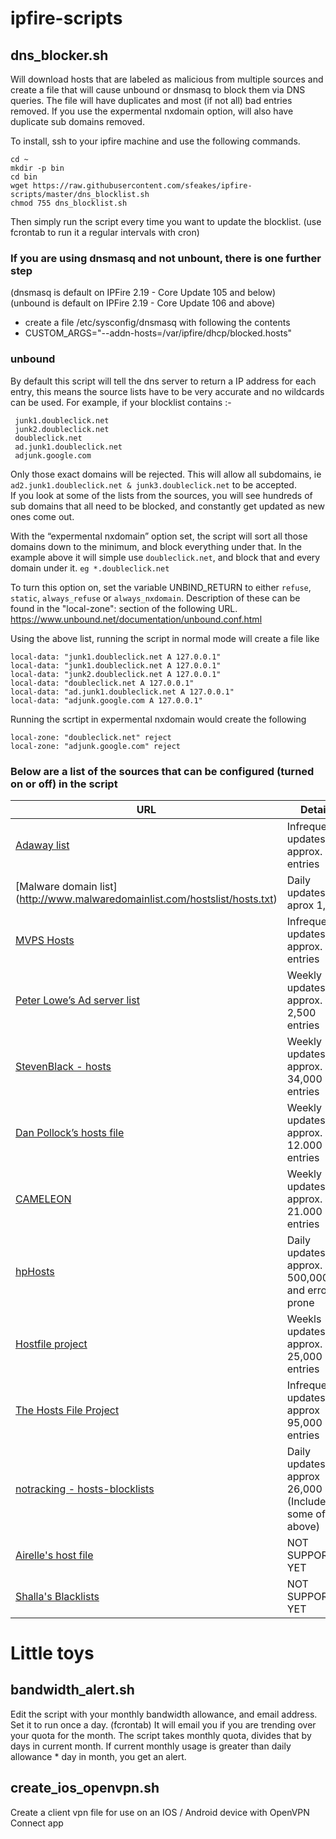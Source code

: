 # ipfire-scripts #

## dns_blocker.sh ##

Will download hosts that are labeled as malicious from multiple sources and create a file that will cause unbound or dnsmasq to block them via DNS queries.
The file will have duplicates and most (if not all) bad entries removed.  If you use the expermental nxdomain option, will also have duplicate sub domains removed.  

To install, ssh to your ipfire machine and use the following commands.
```
cd ~
mkdir -p bin
cd bin
wget https://raw.githubusercontent.com/sfeakes/ipfire-scripts/master/dns_blocklist.sh
chmod 755 dns_blocklist.sh
```
Then simply run the script every time you want to update the blocklist. (use fcrontab to run it a regular intervals with cron)

### If you are using dnsmasq and not unbount, there is one further step ###
(dnsmasq is default on IPFire 2.19 - Core Update 105 and below)  
(unbound is default on IPFire 2.19 - Core Update 106 and above)

- create a file /etc/sysconfig/dnsmasq with following the contents
- CUSTOM_ARGS="--addn-hosts=/var/ipfire/dhcp/blocked.hosts"

### unbound ###

By default this script will tell the dns server to return a IP address for each entry, this means the source lists have to be very accurate and no wildcards can be used. For example, if your blocklist contains :-
```
 junk1.doubleclick.net
 junk2.doubleclick.net
 doubleclick.net
 ad.junk1.doubleclick.net
 adjunk.google.com
```

Only those exact domains will be rejected. This will allow all subdomains, ie `ad2.junk1.doubleclick.net & junk3.doubleclick.net` to be accepted.  
If you look at some of the lists from the sources, you will see hundreds of sub domains that all need to be blocked, and constantly get updated as new ones come out.

With the “expermental nxdomain” option set, the script will sort all those domains down to the minimum, and block everything under that. In the example above it will simple use `doubleclick.net`, and block that and every domain under it. `eg *.doubleclick.net`

To turn this option on, set the variable UNBIND_RETURN to either `refuse`, `static`, `always_refuse` or `always_nxdomain`. Description of these can be found in the "local-zone": section of the following URL.
https://www.unbound.net/documentation/unbound.conf.html

Using the above list, running the script in normal mode will create a file like
```
local-data: "junk1.doubleclick.net A 127.0.0.1"
local-data: "junk1.doubleclick.net A 127.0.0.1"
local-data: "junk2.doubleclick.net A 127.0.0.1"
local-data: "doubleclick.net A 127.0.0.1"
local-data: "ad.junk1.doubleclick.net A 127.0.0.1"
local-data: "adjunk.google.com A 127.0.0.1"
```

Running the scrtipt in expermental nxdomain would create the following
```
local-zone: "doubleclick.net" reject
local-zone: "adjunk.google.com" reject
```

### Below are a list of the sources that can be configured (turned on or off) in the script ###

| URL                                                                              | Details                                              | License |
| -------                                                                          | -------                                              | ------- |
|[Adaway list](https://adaway.org/hosts.txt)                                       | Infrequent updates, approx. 500 entries              | CC Attribution 3.0 |
|[Malware domain list] (http://www.malwaredomainlist.com/hostslist/hosts.txt)      | Daily updates, aprox 1,300                           | non-commercial community project |
|[MVPS Hosts](http://winhelp2002.mvps.org/hosts.htm)                               | Infrequent updates, approx. 500 entries              | CC Attribution-NonCommercial-ShareAlike 4.0 |
|[Peter Lowe’s Ad server list](http://pgl.yoyo.org/adservers/)                     | Weekly updates, approx. 2,500 entries                | ? |
|[StevenBlack - hosts](https://github.com/StevenBlack/hosts/)                      | Weekly updates, approx. 34,000 entries               | ? |
|[Dan Pollock’s hosts file](http://someonewhocares.org/hosts/)                     | Weekly updates, approx. 12.000 entries               | non-commercial |
|[CAMELEON](http://sysctl.org/cameleon/)                                           | Weekly updates, approx. 21.000 entries               | ? |
|[hpHosts‎](http://www.hosts-file.net/)                                             | Daily updates,  approx. 500,000 and error prone      | *Read [Terms of Use](http://www.hosts-file.net/)* |
|[Hostfile project](http://hostsfile.org/hosts.html)                               | Weekls updates, approx. 25,000 entries               | LGPL as GPLv2 |
|[The Hosts File Project](http://hostsfile.mine.nu)                                | Infrequent updates, approx 95,000 entries            | LGPL |
|[notracking - hosts-blocklists](https://github.com/notracking/hosts-blocklists)   | Daily updates, approx 26,000 (Includes some of above)| ? |
|[Airelle's host file](http://rlwpx.free.fr/WPFF/hosts.htm)                        | NOT SUPPORTED YET                                    | CC Attribution 3.0 |
|[Shalla's Blacklists ](http://www.shallalist.de/)                                 | NOT SUPPORTED YET                                    | ? |



# Little toys #

## bandwidth_alert.sh ##

Edit the script with your monthly bandwidth allowance, and email address.
Set it to run once a day. (fcrontab)
It will email you if you are trending over your quota for the month.
The script takes monthly quota, divides that by days in current month. If current monthly usage is greater than daily allowance * day in month, you get an alert. 

## create_ios_openvpn.sh ##

Create a client vpn file for use on an IOS / Android device with OpenVPN Connect app